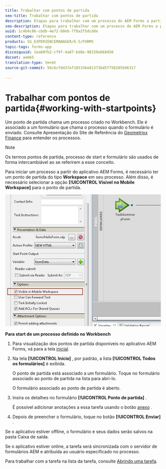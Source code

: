 ```yaml
---
title: Trabalhar com pontos de partida
seo-title: Trabalhar com pontos de partida
description: Etapas para trabalhar com um processo do AEM Forms a partir do dispositivo móvel definido no Workbench.
seo-description: Etapas para trabalhar com um processo do AEM Forms a partir do dispositivo móvel definido no Workbench.
uuid: 1c4b4c86-cbdb-4e72-b0eb-7f8a2f5dcdde
content-type: reference
products: SG_EXPERIENCEMANAGER/6.5/FORMS
topic-tags: forms-app
discoiquuid: 1ea60fb2-cf9f-4a87-bd8e-98150e668456
docset: aem65
translation-type: tm+mt
source-git-commit: 56c6cfd437ef185336e81373bd5f758205b96317

---
```



# Trabalhar com pontos de partida{#working-with-startpoints}

Um ponto de partida chama um processo criado no Workbench. Ele é associado a um formulário que chama o processo quando o formulário é enviado. Consulte Apresentação do Site de Referência do [Geometrixx Finance](../../forms/using/finance-reference-site-walkthrough.md) para entender os processos.

>[!NOTE]
>
>Os termos pontos de partida, processo de start e formulário são usados de forma intercambiável ao se referirem a esse conceito.

Para iniciar um processo a partir do aplicativo AEM Forms, é necessário ter um ponto de partida do tipo **Workspace** em seu processo. Além disso, é necessário selecionar a opção **[!UICONTROL Visível no Mobile Workspace]** para o ponto de partida.

![mws_startpoint_select_option](assets/mws_startpoint_select_option.png)

**Para start de um processo definido no Workbench**

1. Para visualização dos pontos de partida disponíveis no aplicativo AEM Forms, vá para a tela [inicial](../../forms/using/home-screen.md).
1. Na tela **[!UICONTROL Início]** , por padrão, a lista **[!UICONTROL Todos os formulários]** é exibida.

   O ponto de partida está associado a um formulário. Toque no formulário associado ao ponto de partida na lista para abri-lo.

   O formulário associado ao ponto de partida é aberto.

1. Insira os detalhes no formulário **[!UICONTROL Ponto de partida]** .

   É possível adicionar anotações a essa tarefa usando o botão [anexo](../../forms/using/add-attachments.md) .

1. Depois de preencher o formulário, toque no botão **[!UICONTROL Enviar]** .

Se o aplicativo estiver offline, o formulário e seus dados serão salvos na pasta Caixa de saída.

Se o aplicativo estiver online, a tarefa será sincronizada com o servidor de formulários AEM e atribuída ao usuário especificado no processo.

Para trabalhar com a tarefa na lista da tarefa, consulte [Abrindo uma tarefa](/help/forms/using/open-task.md).
